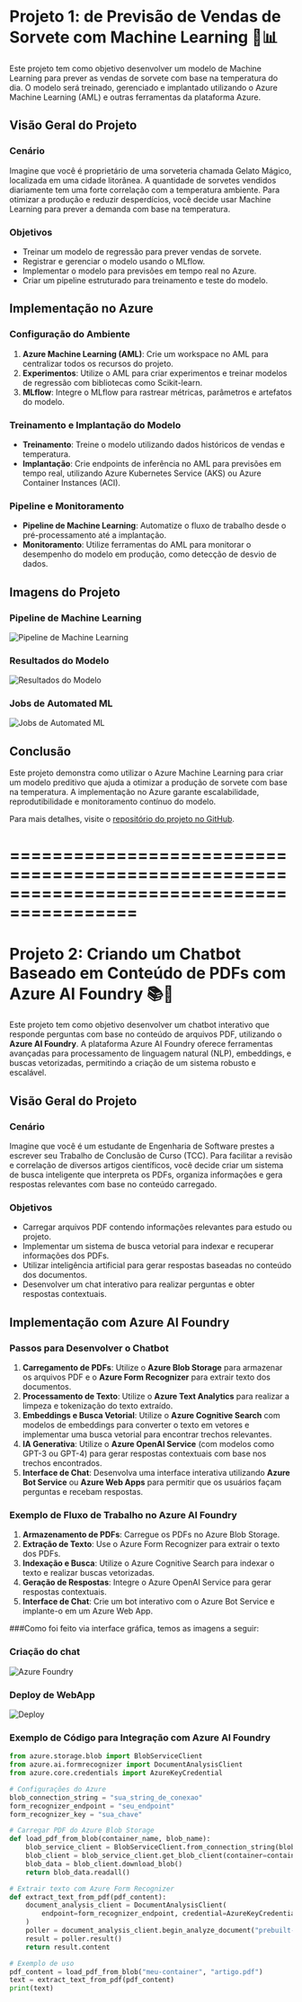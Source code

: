 # Projeto 1:  de Previsão de Vendas de Sorvete com Machine Learning 🍦📊

Este projeto tem como objetivo desenvolver um modelo de Machine Learning para prever as vendas de sorvete com base na temperatura do dia. O modelo será treinado, gerenciado e implantado utilizando o Azure Machine Learning (AML) e outras ferramentas da plataforma Azure.

## Visão Geral do Projeto

### Cenário
Imagine que você é proprietário de uma sorveteria chamada Gelato Mágico, localizada em uma cidade litorânea. A quantidade de sorvetes vendidos diariamente tem uma forte correlação com a temperatura ambiente. Para otimizar a produção e reduzir desperdícios, você decide usar Machine Learning para prever a demanda com base na temperatura.

### Objetivos
- Treinar um modelo de regressão para prever vendas de sorvete.
- Registrar e gerenciar o modelo usando o MLflow.
- Implementar o modelo para previsões em tempo real no Azure.
- Criar um pipeline estruturado para treinamento e teste do modelo.

## Implementação no Azure

### Configuração do Ambiente
1. **Azure Machine Learning (AML)**: Crie um workspace no AML para centralizar todos os recursos do projeto.
2. **Experimentos**: Utilize o AML para criar experimentos e treinar modelos de regressão com bibliotecas como Scikit-learn.
3. **MLflow**: Integre o MLflow para rastrear métricas, parâmetros e artefatos do modelo.

### Treinamento e Implantação do Modelo
- **Treinamento**: Treine o modelo utilizando dados históricos de vendas e temperatura.
- **Implantação**: Crie endpoints de inferência no AML para previsões em tempo real, utilizando Azure Kubernetes Service (AKS) ou Azure Container Instances (ACI).

### Pipeline e Monitoramento
- **Pipeline de Machine Learning**: Automatize o fluxo de trabalho desde o pré-processamento até a implantação.
- **Monitoramento**: Utilize ferramentas do AML para monitorar o desempenho do modelo em produção, como detecção de desvio de dados.

## Imagens do Projeto

### Pipeline de Machine Learning
![Pipeline de Machine Learning](image/DIO_modelo.png)

### Resultados do Modelo
![Resultados do Modelo](image/score_data.png)

### Jobs de Automated ML
![Jobs de Automated ML](image/job_automl.png)

## Conclusão
Este projeto demonstra como utilizar o Azure Machine Learning para criar um modelo preditivo que ajuda a otimizar a produção de sorvete com base na temperatura. A implementação no Azure garante escalabilidade, reprodutibilidade e monitoramento contínuo do modelo.

Para mais detalhes, visite o [repositório do projeto no GitHub](https://github.com/rquaresma42/dio_project_rhq).

# ==========================================================================================

# Projeto 2: Criando um Chatbot Baseado em Conteúdo de PDFs com Azure AI Foundry 📚🤖

Este projeto tem como objetivo desenvolver um chatbot interativo que responde perguntas com base no conteúdo de arquivos PDF, utilizando o **Azure AI Foundry**. A plataforma Azure AI Foundry oferece ferramentas avançadas para processamento de linguagem natural (NLP), embeddings, e buscas vetorizadas, permitindo a criação de um sistema robusto e escalável.

## Visão Geral do Projeto

### Cenário
Imagine que você é um estudante de Engenharia de Software prestes a escrever seu Trabalho de Conclusão de Curso (TCC). Para facilitar a revisão e correlação de diversos artigos científicos, você decide criar um sistema de busca inteligente que interpreta os PDFs, organiza informações e gera respostas relevantes com base no conteúdo carregado.

### Objetivos
- Carregar arquivos PDF contendo informações relevantes para estudo ou projeto.
- Implementar um sistema de busca vetorial para indexar e recuperar informações dos PDFs.
- Utilizar inteligência artificial para gerar respostas baseadas no conteúdo dos documentos.
- Desenvolver um chat interativo para realizar perguntas e obter respostas contextuais.

## Implementação com Azure AI Foundry

### Passos para Desenvolver o Chatbot
1. **Carregamento de PDFs**: Utilize o **Azure Blob Storage** para armazenar os arquivos PDF e o **Azure Form Recognizer** para extrair texto dos documentos.
2. **Processamento de Texto**: Utilize o **Azure Text Analytics** para realizar a limpeza e tokenização do texto extraído.
3. **Embeddings e Busca Vetorial**: Utilize o **Azure Cognitive Search** com modelos de embeddings para converter o texto em vetores e implementar uma busca vetorial para encontrar trechos relevantes.
4. **IA Generativa**: Utilize o **Azure OpenAI Service** (com modelos como GPT-3 ou GPT-4) para gerar respostas contextuais com base nos trechos encontrados.
5. **Interface de Chat**: Desenvolva uma interface interativa utilizando **Azure Bot Service** ou **Azure Web Apps** para permitir que os usuários façam perguntas e recebam respostas.

### Exemplo de Fluxo de Trabalho no Azure AI Foundry
1. **Armazenamento de PDFs**: Carregue os PDFs no Azure Blob Storage.
2. **Extração de Texto**: Use o Azure Form Recognizer para extrair o texto dos PDFs.
3. **Indexação e Busca**: Utilize o Azure Cognitive Search para indexar o texto e realizar buscas vetorizadas.
4. **Geração de Respostas**: Integre o Azure OpenAI Service para gerar respostas contextuais.
5. **Interface de Chat**: Crie um bot interativo com o Azure Bot Service e implante-o em um Azure Web App.

###Como foi feito via interface gráfica, temos as imagens a seguir:


### Criação do chat
![Azure Foundry](image/chat.png)

### Deploy de WebApp
![Deploy](image/deploy_web_app.png)


### Exemplo de Código para Integração com Azure AI Foundry
```python
from azure.storage.blob import BlobServiceClient
from azure.ai.formrecognizer import DocumentAnalysisClient
from azure.core.credentials import AzureKeyCredential

# Configurações do Azure
blob_connection_string = "sua_string_de_conexao"
form_recognizer_endpoint = "seu_endpoint"
form_recognizer_key = "sua_chave"

# Carregar PDF do Azure Blob Storage
def load_pdf_from_blob(container_name, blob_name):
    blob_service_client = BlobServiceClient.from_connection_string(blob_connection_string)
    blob_client = blob_service_client.get_blob_client(container=container_name, blob=blob_name)
    blob_data = blob_client.download_blob()
    return blob_data.readall()

# Extrair texto com Azure Form Recognizer
def extract_text_from_pdf(pdf_content):
    document_analysis_client = DocumentAnalysisClient(
        endpoint=form_recognizer_endpoint, credential=AzureKeyCredential(form_recognizer_key)
    )
    poller = document_analysis_client.begin_analyze_document("prebuilt-document", pdf_content)
    result = poller.result()
    return result.content

# Exemplo de uso
pdf_content = load_pdf_from_blob("meu-container", "artigo.pdf")
text = extract_text_from_pdf(pdf_content)
print(text)